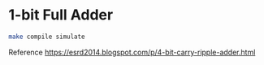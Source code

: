 # 1-bit Full Adder

```bash
make compile simulate
```
Reference https://esrd2014.blogspot.com/p/4-bit-carry-ripple-adder.html
